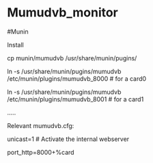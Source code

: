 # Mumudvb_monitor

#Munin

Install <p>
cp munin/mumudvb /usr/share/munin/pugins/<p>
ln -s /usr/share/munin/pugins/mumudvb /etc/munin/plugins/mumudvb_8000  # for a card0<p>
ln -s /usr/share/munin/pugins/mumudvb /etc/munin/plugins/mumudvb_8001  # for a card1<p>
.....<p>

Relevant mumudvb.cfg:<p>
  unicast=1         # Activate the internal webserver<p>
  port_http=8000+%card<p>
  
